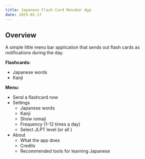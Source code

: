 ```yaml
---
title: Japanese Flash Card Menubar App
date: 2025-05-17
---
```


## Overview

A simple little menu bar application that sends out flash cards as notifications during the day.

**Flashcards:**
- Japanese words
- Kanji

**Menu:**
- Send a flashcard now
- Settings
	- Japanese words
	- Kanji
	- Show romaji
	- Frequency (1-12 times a day)
	- Select JLPT level (or all )
- About
	- What the app does
	- Credits
	- Recommended tools for learning Japanese
